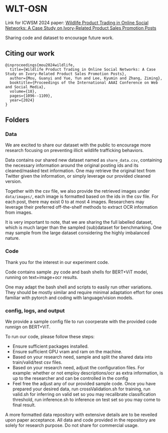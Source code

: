 # WLT-OSN
Link for ICWSM 2024 paper: [Wildlife Product Trading in Online Social Networks: A Case Study on Ivory-Related Product Sales Promotion Posts](https://scholar.google.com/scholar_url?url=https://ojs.aaai.org/index.php/ICWSM/article/view/31375&hl=en&sa=T&oi=gsb&ct=res&cd=0&d=10571559063033688816&ei=WQFFZ63eCu-Vy9YPubC3QQ&scisig=AFWwaebZNg9SKVtOi02nv5f1YyDk)

Sharing code and dataset to encourage future work. 

## Citing our work
```
@inproceedings{mou2024wildlife,
  title={Wildlife Product Trading in Online Social Networks: A Case Study on Ivory-Related Product Sales Promotion Posts},
  author={Mou, Guanyi and Yue, Yun and Lee, Kyumin and Zhang, Ziming},
  booktitle={Proceedings of the International AAAI Conference on Web and Social Media},
  volume={18},
  pages={1096--1109},
  year={2024}
}
```

## Folders
### Data
We are excited to share our dataset with the public to encourage more research focusing on preventing illicit wildlife trafficking behaviors.

Data contains our shared new dataset named as ``share_data.csv``, containing the necessary information around the original posting ids and its cleaned/masked text information. One may retrieve the original text from Twitter given the information, or simply leverage our provided cleaned version.

Together with the csv file, we also provide the retrieved images under ``data/images/``, each image is formatted based on the ids in the csv file. For each post, there may exist 0 to at most 4 images.
Researchers may leverage their preferred off-the-shelf methods to extract OCR information from images. 

It is very important to note, that we are sharing the full labelled dataset, which is much larger than the sampled (sub)dataset for benchmarking. One may sample from the large dataset considering the highly imbalanced nature.
### Code
Thank you for the interest in our experiment code. 

Code contains sample .py code and bash shells for BERT+ViT model, running on text+image+ocr results.

One may adapt the bash shell and scripts to easily run other variations. They should be mostly similar and require minimal adaptation effort for ones familiar with pytorch and coding with language/vision models.
### config, logs, and output
We provide a sample config file to run coorperate with the provided code runnign on BERT+ViT.

To run our code, please follow these steps:
- Ensure sufficient packages installed.
- Ensure sufficient GPU vram and ram on the machine.
- Based on your research need, sample and split the shared data into train/valid/test csv files.
- Based on your research need, adjust the configuration files. For example: whether or not employ descriptions/ocr as extra information, is up to the researcher and can be controlled in the config
- Feel free the adjust any of our provided sample code. Once you have prepared your desired data, run crossValidation.sh for training, run valid.sh for inferring on valid set so you may recalibrate classification threshold, run inference.sh to inference on test set so you may come to final result.

A more formatted data repository with extensive details are to be reveiled upon paper acceptance.
All data and code provided in the repository are solely for research purpose. Do not share for commercial usage.

